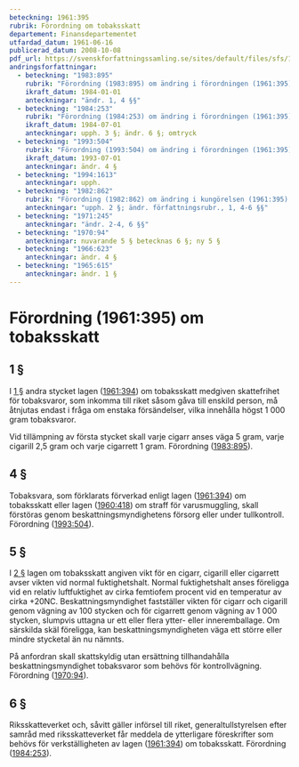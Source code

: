 ```yaml
---
beteckning: 1961:395
rubrik: Förordning om tobaksskatt
departement: Finansdepartementet
utfardad_datum: 1961-06-16
publicerad_datum: 2008-10-08
pdf_url: https://svenskforfattningssamling.se/sites/default/files/sfs/1961-06/SFS1961-395.pdf
andringsforfattningar:
  - beteckning: "1983:895"
    rubrik: "Förordning (1983:895) om ändring i förordningen (1961:395) om tobaksskatt"
    ikraft_datum: 1984-01-01
    anteckningar: "ändr. 1, 4 §§"
  - beteckning: "1984:253"
    rubrik: "Förordning (1984:253) om ändring i förordningen (1961:395) om tobaksskatt"
    ikraft_datum: 1984-07-01
    anteckningar: upph. 3 §; ändr. 6 §; omtryck
  - beteckning: "1993:504"
    rubrik: "Förordning (1993:504) om ändring i förordningen (1961:395) om tobaksskatt"
    ikraft_datum: 1993-07-01
    anteckningar: ändr. 4 §
  - beteckning: "1994:1613"
    anteckningar: upph.
  - beteckning: "1982:862"
    rubrik: "Förordning (1982:862) om ändring i kungörelsen (1961:395) med tillämpningsföreskrifter till förordningen om tobaksskatt"
    anteckningar: "upph. 2 §; ändr. författningsrubr., 1, 4-6 §§"
  - beteckning: "1971:245"
    anteckningar: "ändr. 2-4, 6 §§"
  - beteckning: "1970:94"
    anteckningar: nuvarande 5 § betecknas 6 §; ny 5 §
  - beteckning: "1966:623"
    anteckningar: ändr. 4 §
  - beteckning: "1965:615"
    anteckningar: ändr. 1 §
---
```


# Förordning (1961:395) om tobaksskatt

## 1 §

I [1 §](#1) andra stycket lagen ([1961:394](https://selex.se/eli/sfs/1961/394)) om tobaksskatt medgiven skattefrihet för tobaksvaror, som inkomma till riket såsom gåva till enskild person, må åtnjutas endast i fråga om enstaka försändelser, vilka innehålla högst 1 000 gram tobaksvaror.

Vid tillämpning av första stycket skall varje cigarr anses väga 5 gram, varje cigarill 2,5 gram och varje cigarrett 1 gram. Förordning ([1983:895](https://selex.se/eli/sfs/1983/895)).

## 4 §

Tobaksvara, som förklarats förverkad enligt lagen ([1961:394](https://selex.se/eli/sfs/1961/394)) om tobaksskatt eller lagen ([1960:418](https://selex.se/eli/sfs/1960/418)) om straff för varusmuggling, skall förstöras genom beskattningsmyndighetens försorg eller under tullkontroll. Förordning ([1993:504](https://selex.se/eli/sfs/1993/504)).

## 5 §

I [2 §](#2) lagen om tobaksskatt angiven vikt för en cigarr, cigarill eller cigarrett avser vikten vid normal fuktighetshalt. Normal fuktighetshalt anses föreligga vid en relativ luftfuktighet av cirka femtiofem procent vid en temperatur av cirka +20NC. Beskattningsmyndighet fastställer vikten för cigarr och cigarill genom vägning av 100 stycken och för cigarrett genom vägning av 1 000 stycken, slumpvis uttagna ur ett eller flera ytter- eller inneremballage. Om särskilda skäl föreligga, kan beskattningsmyndigheten väga ett större eller mindre stycketal än nu nämnts.

På anfordran skall skattskyldig utan ersättning tillhandahålla beskattningsmyndighet tobaksvaror som behövs för kontrollvägning. Förordning ([1970:94](https://selex.se/eli/sfs/1970/94)).

## 6 §

Riksskatteverket och, såvitt gäller införsel till riket, generaltullstyrelsen efter samråd med riksskatteverket får meddela de ytterligare föreskrifter som behövs för verkställigheten av lagen ([1961:394](https://selex.se/eli/sfs/1961/394)) om tobaksskatt. Förordning ([1984:253](https://selex.se/eli/sfs/1984/253)).